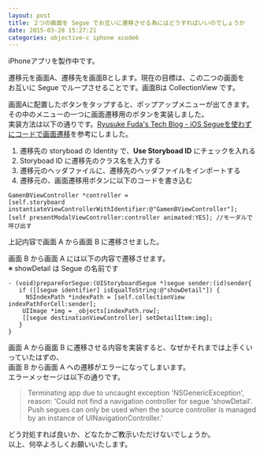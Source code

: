 ```yaml
---
layout: post
title: ２つの画面を Segue でお互いに遷移させる為にはどうすればいいのでしょうか
date: 2015-03-28 15:27:21
categories: objective-c iphone xcode6
---
```

<p>iPhoneアプリを製作中です。</p>

<p>遷移元を画面A、遷移先を画面Bとします。現在の目標は、この二つの画面を<br>
お互いに Segue でループさせることです。画面Bは CollectionView です。</p>

<p>画面Aに配置したボタンをタップすると、ポップアップメニューが出てきます。<br>
その中のメニューの一つに画面遷移用のボタンを実装しました。<br>
実装方法は以下の通りです。<a href="http://salvador.hatenablog.jp/entry/2014/04/27/164132" rel="nofollow">Ryusuke Fuda's Tech Blog - iOS Segueを使わずにコードで画面遷移</a>を参考にしました。</p>

<ol>
<li>遷移先の storyboad の Identity で、<strong>Use Storyboad ID</strong> にチェックを入れる</li>
<li>Storyboad ID に遷移先のクラス名を入力する</li>
<li>遷移元のヘッダファイルに、遷移先のヘッダファイルをインポートする</li>
<li>遷移元の、画面遷移用ボタンに以下のコードを書き込む</li>
</ol>

<pre><code>GamenBViewController *controller =
[self.storyboard     instantiateViewControllerWithIdentifier:@"GamenBViewController"];
[self presentModalViewController:controller animated:YES]; //モーダルで呼び出す
</code></pre>

<p>上記内容で画面 A から画面 B に遷移させました。</p>

<p>画面 B から画面 A には以下の内容で遷移させます。<br>
※ showDetail は Segue の名前です</p>

<pre><code>- (void)prepareForSegue:(UIStoryboardSegue *)segue sender:(id)sender{
   if ([[segue identifier] isEqualToString:@"showDetail"]) {
     NSIndexPath *indexPath = [self.collectionView indexPathForCell:sender];
    UIImage *img = _objects[indexPath.row];
    [[segue destinationViewController] setDetailItem:img];   
   }
}
</code></pre>

<p>画面 A から画面 B に遷移させる内容を実装すると、なぜかそれまでは上手くいっていたはずの、<br>
画面 B から画面 A への遷移がエラーになってしまいます。<br>
エラーメッセージは以下の通りです。</p>

<blockquote>
  <p>Terminating app due to uncaught exception 'NSGenericException', reason: 'Could not find a navigation controller for segue 'showDetail'. Push segues can only be used when the source controller is managed by an instance of UINavigationController.'</p>
</blockquote>

<p>どう対処すれば良いか、どなたかご教示いただけないでしょうか。<br>
以上、何卒よろしくお願いいたします。</p>
